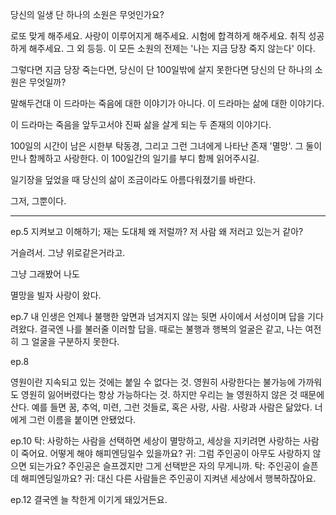 
당신의 일생 단 하나의 소원은 무엇인가요?

로또 맞게 해주세요. 사랑이 이루어지게 해주세요.
시험에 합격하게 해주세요. 취직 성공하게 해주세요. 그 외 등등.
이 모든 소원의 전제는 '나는 지금 당장 죽지 않는다' 이다.

그렇다면 지금 당장 죽는다면,
당신이 단 100일밖에 살지 못한다면
당신의 단 하나의 소원은 무엇일까?

말해두건대 이 드라마는 죽음에 대한 이야기가 아니다.
이 드라마는 삶에 대한 이야기다.

이 드라마는 죽음을 앞두고서야
진짜 삶을 살게 되는 두 존재의 이야기다.

100일의 시간이 남은 시한부 탁동경,
그리고 그런 그녀에게 나타난 존재 '멸망'.
그 둘이 만나 함께하고 사랑한다.
이 100일간의 일기를 부디 함께 읽어주시길.

일기장을 덮었을 때
당신의 삶이 조금이라도 아름다워졌기를 바란다.

그저, 그뿐이다.

----
ep.5
지켜보고 이해하기; 재는 도대체 왜 저럴까? 저 사람 왜 저러고 있는거 같아?


거슬려서. 
그냥 위로같은거라고. 

그냥 그래봤어 나도 

멸망을 빌자 사랑이 왔다. 


ep.7
내 인생은 언제나 불행한 앞면과 넘겨지지 않는 뒷면 사이에서 서성이며 답을 기다려왔다. 결국엔 나를 불러줄 이러할 답을. 때로는 불행과 행복의 얼굴은 같고, 나는 여전히 그 얼굴을 구분하지 못한다.


ep.8

영원이란 지속되고 있는 것에는 붙일 수 없다는 것. 영원히 사랑한다는 불가능에 가까워도 영원히 잃어버렸다는 항상 가능하다는 것. 하지만 우리는 늘 영원하지 않은 것 때문에 산다. 예를 들면 꿈, 추억, 미련, 그런 것들로, 혹은 사랑, 사람. 사랑과 사람은 닮았다. 너에게 그런 이름을 붙이면 안됐었다.


ep.10
탁: 사랑하는 사람을 선택하면 세상이 멸망하고, 세상을 지키려면 사랑하는 사람이 죽어요. 어떻게 해야 해피엔딩일수 있을까요?
귀: 그럼 주인공이 아무도 사랑하지 않으면 되는가요? 주인공은 슬프겠지만 그게 선택받은 자의 무게니까.
탁: 주인공이 슬픈데 해피엔딩일까요?
귀: 대신 다른 사람들은 주인공이 지켜낸 세상에서 행복하잖아요.

ep.12
결국엔 늘 착한게 이기게 돼있거든요.